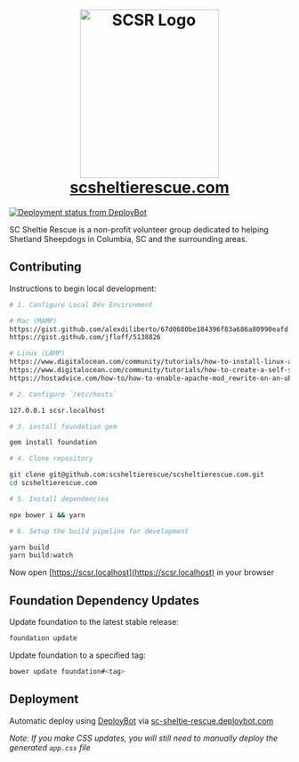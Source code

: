 <h1 align="center">
  <img src="https://cdn.rawgit.com/scsheltierescue/scsheltierescue.com/master/img/SCSR-Logo-New-Transparent_500x606.png" alt="SCSR Logo" width="250" height="303">
  <br>
  <a href="https://scsheltierescue.com/">scsheltierescue.com</a>
</h1>

[![Deployment status from DeployBot](https://sc-sheltie-rescue.deploybot.com/badge/02267417943996/2877.svg)](http://deploybot.com)

SC Sheltie Rescue is a non-profit volunteer group dedicated to helping Shetland Sheepdogs in Columbia, SC and the surrounding areas.

## Contributing

Instructions to begin local development:

```bash
# 1. Configure Local Dev Environment

# Mac (MAMP)
https://gist.github.com/alexdiliberto/67d0680be184396f83a686a80990eafd
https://gist.github.com/jfloff/5138826

# Linux (LAMP)
https://www.digitalocean.com/community/tutorials/how-to-install-linux-apache-mysql-php-lamp-stack-ubuntu-18-04
https://www.digitalocean.com/community/tutorials/how-to-create-a-self-signed-ssl-certificate-for-apache-in-ubuntu-20-04
https://hostadvice.com/how-to/how-to-enable-apache-mod_rewrite-on-an-ubuntu-18-04-vps-or-dedicated-server/

# 2. Configure `/etc/hosts`

127.0.0.1 scsr.localhost

# 3. install foundation gem

gem install foundation

# 4. Clone repository

git clone git@github.com:scsheltierescue/scsheltierescue.com.git
cd scsheltierescue.com

# 5. Install dependencies

npx bower i && yarn

# 6. Setup the build pipeline for development

yarn build
yarn build:watch
```

Now open [https://scsr.localhost](https://scsr.localhost) in your browser

## Foundation Dependency Updates
Update foundation to the latest stable release:

```bash
foundation update
```

Update foundation to a specified tag:

```bash
bower update foundation#<tag>
```

## Deployment

Automatic deploy using [DeployBot](https://deploybot.com/) via [sc-sheltie-rescue.deploybot.com](https://sc-sheltie-rescue.deploybot.com/)

_Note: If you make CSS updates, you will still need to manually deploy the generated `app.css` file_
